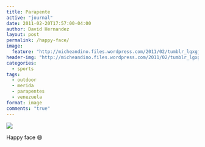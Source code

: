 ```yaml
---
title: Parapente
active: "journal"
date: 2011-02-20T17:57:00-04:00
author: David Hernandez
layout: post
permalink: /happy-face/
image:
  feature: "http://micheandino.files.wordpress.com/2011/02/tumblr_lgxgjvujfg1qa1qgjo1_1280.jpg"
header-img: "http://micheandino.files.wordpress.com/2011/02/tumblr_lgxgjvujfg1qa1qgjo1_1280.jpg"
categories:
  - sports
tags:
  - outdoor
  - merida
  - parapentes
  - venezuela
format: image
comments: "true"
---
```

<a href="http://micheandino.files.wordpress.com/2011/02/tumblr_lgxgjvujfg1qa1qgjo1_1280.jpg" class="popup"  title="Parapente" data-caption="© 2011 by David Hernández">
<img src="http://micheandino.files.wordpress.com/2011/02/tumblr_lgxgjvujfg1qa1qgjo1_1280.jpg"></a>

Happy face 😄
